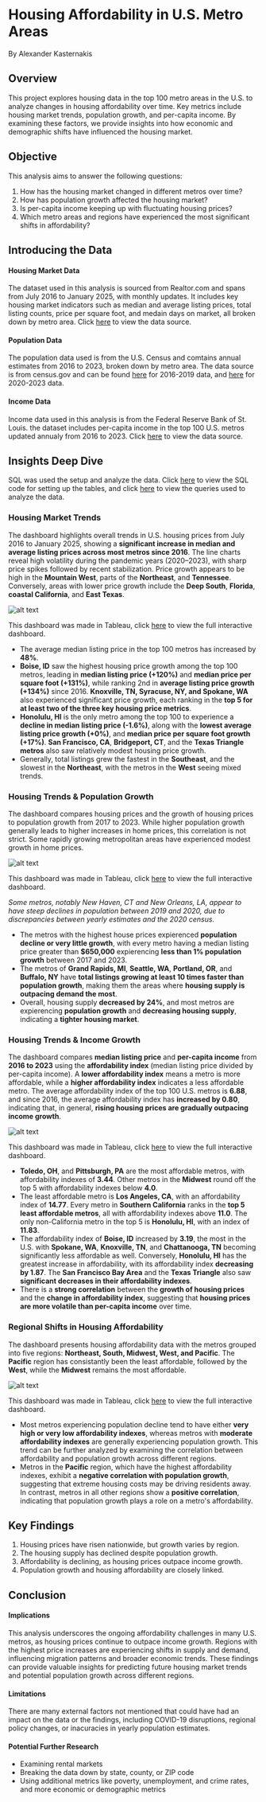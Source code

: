 # Housing Affordability in U.S. Metro Areas

By Alexander Kasternakis

## Overview

This project explores housing data in the top 100 metro areas in the U.S. to analyze changes in housing affordability over time. Key metrics include housing market trends, population growth, and per-capita income. By examining these factors, we provide insights into how economic and demographic shifts have influenced the housing market.

## Objective

This analysis aims to answer the following questions:

1. How has the housing market changed in different metros over time?
2. How has population growth affected the housing market?
3. Is per-capita income keeping up with fluctuating housing prices?
4. Which metro areas and regions have experienced the most significant shifts in affordability?

## Introducing the Data

#### Housing Market Data

The dataset used in this analysis is sourced from Realtor.com and spans from July 2016 to January 2025, with monthly updates. It includes key housing market indicators such as median and average listing prices, total listing counts, price per square foot, and medain days on market, all broken down by metro area. Click [here](https://www.realtor.com/research/data/) to view the data source.

#### Population Data

The population data used is from the U.S. Census and comtains annual estimates from 2016 to 2023, broken down by metro area. The data source is from census.gov and can be found [here](https://www.census.gov/data/tables/time-series/demo/popest/2010s-total-metro-and-micro-statistical-areas.html) for 2016-2019 data, and [here](https://www.census.gov/data/tables/time-series/demo/popest/2020s-total-metro-and-micro-statistical-areas.html) for 2020-2023 data.

#### Income Data

Income data used in this analysis is from the Federal Reserve Bank of St. Louis. the dataset includes per-capita income in the top 100 U.S. metros updated annualy from 2016 to 2023. Click [here](https://fred.stlouisfed.org/release?rid=175&t=msa&ob=pv&od=desc) to view the data source.

## Insights Deep Dive

SQL was used the setup and analyze the data. Click [here](https://github.com/XanderK555/Housing-Affordability-in-US-Metro-Areas/blob/main/table_setup.sql) to view the SQL code for setting up the tables, and click [here](https://github.com/XanderK555/Housing-Affordability-in-US-Metro-Areas/blob/main/analysis.sql) to view the queries used to analyze the data.

### Housing Market Trends

The dashboard highlights overall trends in U.S. housing prices from July 2016 to January 2025, showing a **significant increase in median and average listing prices across most metros since 2016**. The line charts reveal high volatility during the pandemic years (2020–2023), with sharp price spikes followed by recent stabilization. Price growth appears to be high in the **Mountain West**, parts of the **Northeast**, and **Tennessee**. Conversely, areas with lower price growth include the **Deep South**, **Florida**, **coastal California**, and **East Texas**.

![alt text](Housing-Market-Trends-Dashboard.png)

This dashboard was made in Tableau, click [here](https://public.tableau.com/app/profile/xander.kasternakis/viz/HousingMarketTrends_17415530705220/HousingData#1) to view the full interactive dashboard.

- The average median listing price in the top 100 metros has increased by **48%**.
- **Boise, ID** saw the highest housing price growth among the top 100 metros, leading in **median listing price (+120%)** and **median price per square foot (+131%)**, while ranking 2nd in **average listing price growth (+134%)** since 2016. **Knoxville, TN, Syracuse, NY, and Spokane, WA** also experienced significant price growth, each ranking in the **top 5 for at least two of the three key housing price metrics**.
- **Honolulu, HI** is the only metro among the top 100 to experience a **decline in median listing price (-1.6%)**, along with the **lowest average listing price growth (+0%)**, and **median price per square foot growth (+17%)**. **San Francisco, CA**, **Bridgeport, CT**, and the **Texas Triangle metros** also saw relatively modest housing price growth.
- Generally, total listings grew the fastest in the **Southeast**, and the slowest in the **Northeast**, with the metros in the **West** seeing mixed trends.

### Housing Trends & Population Growth

The dashboard compares housing prices and the growth of housing prices to population growth from 2017 to 2023. While higher population growth generally leads to higher increases in home prices, this correlation is not strict. Some rapidly growing metropolitan areas have experienced modest growth in home prices.

![alt text](House-Trends-Population.png)

This dashboard was made in Tableau, click [here](https://public.tableau.com/app/profile/xander.kasternakis/viz/HousingTrendsPopulationGrowth/HousingTrendsPopulationGrowth) to view the full interactive dashboard.

*Some metros, notably New Haven, CT and New Orleans, LA, appear to have steep declines in population between 2019 and 2020, due to discrepancies between yearly estimates and the 2020 census.*

- The metros with the highest house prices expierenced **population decline or very little growth**, with every metro having a median listing price greater than **$650,000** expierencing **less than 1% population growth** between 2017 and 2023.
- The metros of **Grand Rapids, MI**, **Seattle, WA**, **Portland, OR**, and **Buffalo, NY** have **total listings growing at least 10 times faster than population growth**, making them the areas where **housing supply is outpacing demand the most**.
- Overall, housing supply **decreased by 24%**, and most metros are expierencing **population growth** and **decreasing housing supply**, indicating a **tighter housing market**.

### Housing Trends & Income Growth

The dashboard compares **median listing price** and **per-capita income** from **2016 to 2023** using the **affordability index** (median listing price divided by per-capita income). A **lower affordability index** means a metro is more affordable, while a **higher affordability index** indicates a less affordable metro. The average affordability index of the top 100 U.S. metros is **6.88**, and since 2016, the average affordability index has **increased by 0.80**, indicating that, in general, **rising housing prices are gradually outpacing income growth**.

![alt text](House-Trends-Income.png)

This dashboard was made in Tableau, click [here](https://public.tableau.com/app/profile/xander.kasternakis/viz/HousingTrendsIncomeGrowth/HousingTrendsvs_IncomeGrowth) to view the full interactive dashboard.

- **Toledo, OH**, and **Pittsburgh, PA** are the most affordable metros, with affordability indexes of **3.44**. Other metros in the **Midwest** round off the top 5 with affordability indexes below **4.0**.
- The least affordable metro is **Los Angeles, CA**, with an affordability index of **14.77**. Every metro in **Southern California** ranks in the **top 5 least affordable metros**, all with affordability indexes above **11.0**. The only non-California metro in the top 5 is **Honolulu, HI**, with an index of **11.83**.
- The affordability index of **Boise, ID** increased by **3.19**, the most in the U.S. with **Spokane, WA**, **Knoxville, TN**, and **Chattanooga, TN** becoming significantly less affordable as well. Conversely, **Honolulu, HI** has the greatest increase in affordability, with its affordability index **decreasing by 1.87**. The **San Francisco Bay Area** and the **Texas Triangle** also saw **significant decreases in their affordability indexes**.
- There is a **strong correlation** between the **growth of housing prices** and the **change in affordability index**, suggesting that **housing prices are more volatile than per-capita income** over time.

### Regional Shifts in Housing Affordability

The dashboard presents housing affordability data with the metros grouped into five regions: **Northeast, South, Midwest, West, and Pacific**. The **Pacific** region has consistantly been the least affordable, followed by the **West**, while the **Midwest** remains the most affordable. 

![alt text](House-Trends-Region.png)

This dashboard was made in Tableau, click [here](https://public.tableau.com/app/profile/xander.kasternakis/viz/RegionalShiftsinHousingAffordability/Dashboard4) to view the full interactive dashboard.

- Most metros experiencing population decline tend to have either **very high or very low affordability indexes**, whereas metros with **moderate affordability indexes** are generally experiencing population growth. This trend can be further analyzed by examining the correlation between affordability and population growth across different regions.
- Metros in the **Pacific** region, which have the highest affordability indexes, exhibit a **negative correlation with population growth**, suggesting that extreme housing costs may be driving residents away. In contrast, metros in all other regions show a **positive correlation**, indicating that population growth plays a role on a metro's affordability.

## Key Findings

1. Housing prices have risen nationwide, but growth varies by region.
2. The housing supply has declined despite population growth.
3. Affordability is declining, as housing prices outpace income growth.
4. Population growth and housing affordability are closely linked.

## Conclusion

#### Implications

This analysis underscores the ongoing affordability challenges in many U.S. metros, as housing prices continue to outpace income growth. Regions with the highest price increases are experiencing shifts in supply and demand, influencing migration patterns and broader economic trends. These findings can provide valuable insights for predicting future housing market trends and potential population growth across different regions.

#### Limitations

There are many external factors not mentioned that could have had an impact on the data or the findings, including COVID-19 disruptions, regional policy changes, or inacuracies in yearly population estimates.

#### Potential Further Research

- Examining rental markets
- Breaking the data down by state, county, or ZIP code
- Using additional metrics like poverty, unemployment, and crime rates, and more economic or demographic metrics
